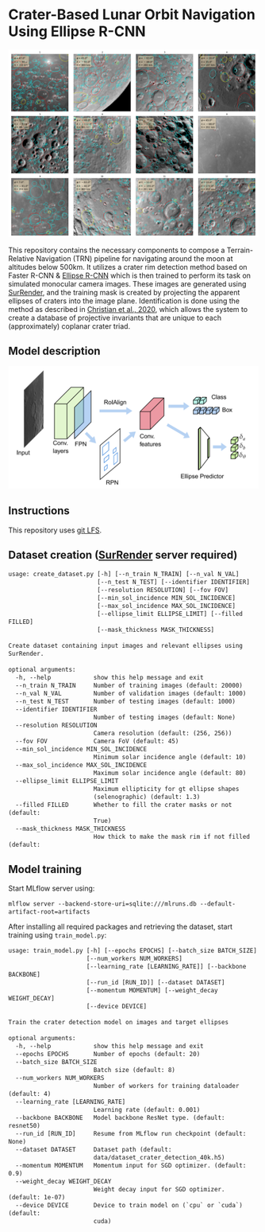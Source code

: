 # Crater-Based Lunar Orbit Navigation Using Ellipse R-CNN

![Crater Detection Sample](./docs/detection_mosaic.png)


This repository contains the necessary components to compose a Terrain-Relative Navigation (TRN) pipeline for navigating around the moon at altitudes below 500km. It utilizes a crater rim detection method based on Faster R-CNN & [Ellipse R-CNN](https://arxiv.org/abs/2001.11584) which is then trained to perform its task on simulated monocular camera images. These images are generated using [SurRender](https://www.airbus.com/space/space-exploration/SurRenderSoftware.html), and the training mask is created by projecting the apparent ellipses of craters into the image plane. Identification is done using the method as described in [Christian et al., 2020](https://arxiv.org/abs/2009.01228), which allows the system to create a database of projective invariants that are unique to each (approximately) coplanar crater triad.

## Model description

![Crater detector](./docs/model-architecture.png)

## Instructions

This repository uses [git LFS](https://docs.github.com/en/github/managing-large-files/versioning-large-files).

## Dataset creation ([SurRender](https://www.airbus.com/space/space-exploration/SurRenderSoftware.html) server required)
```
usage: create_dataset.py [-h] [--n_train N_TRAIN] [--n_val N_VAL]
                         [--n_test N_TEST] [--identifier IDENTIFIER]
                         [--resolution RESOLUTION] [--fov FOV]
                         [--min_sol_incidence MIN_SOL_INCIDENCE]
                         [--max_sol_incidence MAX_SOL_INCIDENCE]
                         [--ellipse_limit ELLIPSE_LIMIT] [--filled FILLED]
                         [--mask_thickness MASK_THICKNESS]

Create dataset containing input images and relevant ellipses using SurRender.

optional arguments:
  -h, --help            show this help message and exit
  --n_train N_TRAIN     Number of training images (default: 20000)
  --n_val N_VAL         Number of validation images (default: 1000)
  --n_test N_TEST       Number of testing images (default: 1000)
  --identifier IDENTIFIER
                        Number of testing images (default: None)
  --resolution RESOLUTION
                        Camera resolution (default: (256, 256))
  --fov FOV             Camera FoV (default: 45)
  --min_sol_incidence MIN_SOL_INCIDENCE
                        Minimum solar incidence angle (default: 10)
  --max_sol_incidence MAX_SOL_INCIDENCE
                        Maximum solar incidence angle (default: 80)
  --ellipse_limit ELLIPSE_LIMIT
                        Maximum ellipticity for gt ellipse shapes
                        (selenographic) (default: 1.3)
  --filled FILLED       Whether to fill the crater masks or not (default:
                        True)
  --mask_thickness MASK_THICKNESS
                        How thick to make the mask rim if not filled (default:
```

## Model training

Start MLflow server using:
```
mlflow server --backend-store-uri=sqlite:///mlruns.db --default-artifact-root=artifacts
```

After installing all required packages and retrieving the dataset, start training using `train_model.py`:

```
usage: train_model.py [-h] [--epochs EPOCHS] [--batch_size BATCH_SIZE]
                      [--num_workers NUM_WORKERS]
                      [--learning_rate [LEARNING_RATE]] [--backbone BACKBONE]
                      [--run_id [RUN_ID]] [--dataset DATASET]
                      [--momentum MOMENTUM] [--weight_decay WEIGHT_DECAY]
                      [--device DEVICE]

Train the crater detection model on images and target ellipses

optional arguments:
  -h, --help            show this help message and exit
  --epochs EPOCHS       Number of epochs (default: 20)
  --batch_size BATCH_SIZE
                        Batch size (default: 8)
  --num_workers NUM_WORKERS
                        Number of workers for training dataloader (default: 4)
  --learning_rate [LEARNING_RATE]
                        Learning rate (default: 0.001)
  --backbone BACKBONE   Model backbone ResNet type. (default: resnet50)
  --run_id [RUN_ID]     Resume from MLflow run checkpoint (default: None)
  --dataset DATASET     Dataset path (default:
                        data/dataset_crater_detection_40k.h5)
  --momentum MOMENTUM   Momentum input for SGD optimizer. (default: 0.9)
  --weight_decay WEIGHT_DECAY
                        Weight decay input for SGD optimizer. (default: 1e-07)
  --device DEVICE       Device to train model on (`cpu` or `cuda`) (default:
                        cuda)
```


